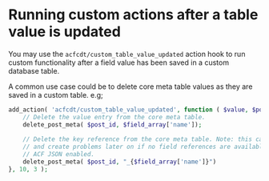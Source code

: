 # Running custom actions after a table value is updated

You may use the `acfcdt/custom_table_value_updated` action hook to run custom functionality after a field value has been
saved in a custom database table.

A common use case could be to delete core meta table values as they are saved in a custom table. e.g;

```php
add_action( 'acfcdt/custom_table_value_updated', function ( $value, $post_id, $field_array ) {
	// Delete the value entry from the core meta table.
    delete_post_meta( $post_id, $field_array['name']);
    
    // Delete the key reference from the core meta table. Note: this can break ACF's ability to locate the field array
    // and create problems later on if no field references are available through other means. Only do this if you have
    // ACF JSON enabled.
    delete_post_meta( $post_id, "_{$field_array['name']}")
}, 10, 3 );
```